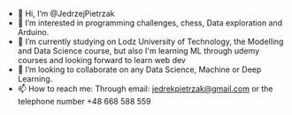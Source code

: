 - 👋 Hi, I’m @JedrzejPietrzak
- 👀 I’m interested in programming challenges, chess, Data exploration and Arduino.
- 🌱 I’m currently studying on Lodz University of Technology, the Modelling and Data Science course, but also I'm learning ML through udemy courses and looking forward to learn web dev
- 💞️ I’m looking to collaborate on any Data Science, Machine or Deep Learning.
- 📫 How to reach me: Through email: jedrekpietrzak@gmail.com or the telephone number +48 668 588 559

<!---
JedrzejPietrzak/JedrzejPietrzak is a ✨ special ✨ repository because its `README.md` (this file) appears on your GitHub profile.
You can click the Preview link to take a look at your changes.
--->
